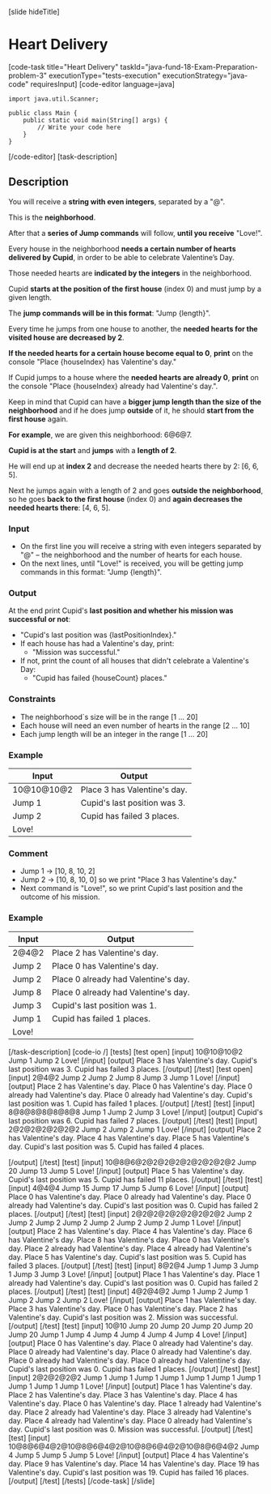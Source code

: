 
[slide hideTitle]
# Heart Delivery
[code-task title="Heart Delivery" taskId="java-fund-18-Exam-Preparation-problem-3" executionType="tests-execution" executionStrategy="java-code" requiresInput]
[code-editor language=java]
```
import java.util.Scanner;

public class Main {
    public static void main(String[] args) {
        // Write your code here
    }
}
```
[/code-editor]
[task-description]
## Description
You will receive a **string with even integers**, separated by a "@".

This is the **neighborhood**.

After that a **series of Jump commands** will follow, **until you receive** "Love!".

Every house in the neighborhood **needs a certain number of hearts delivered by Cupid**, in order to be able to celebrate Valentine’s Day.

Those needed hearts are **indicated by the integers** in the neighborhood.

Cupid **starts at the position of the first house** (index 0) and must jump by a given length.

The **jump commands will be in this format**: "Jump \{length\}".

Every time he jumps from one house to another, the **needed hearts for the visited house are decreased by 2**.

**If the needed hearts for a certain house become equal to 0**, **print** on the console "Place \{houseIndex\} has Valentine's day." 

If Cupid jumps to a house where the **needed hearts are already 0**, **print** on the console "Place \{houseIndex\} already had Valentine's day.".

Keep in mind that Cupid can have a **bigger jump length than the size of the neighborhood** and if he does jump **outside** of it, he should **start from the first house** again.

**For example**, we are given this neighborhood: 6@6@7.

**Cupid is at the start** and **jumps** with a **length of 2**.

He will end up at **index 2** and decrease the needed hearts there by 2: [6, 6, 5].

Next he jumps again with a length of 2 and goes **outside the neighborhood**, so he goes **back to the first house** (index 0) and **again decreases the needed hearts there**: [4, 6, 5].

### Input
- On the first line you will receive a string with even integers separated by "@" – the neighborhood and the number of hearts for each house.
- On the next lines, until "Love!" is received, you will be getting jump commands in this format: "Jump \{length\}".

### Output
At the end print Cupid's **last position and whether his mission was successful or not**:
- "Cupid's last position was \{lastPositionIndex\}."
- If each house has had a Valentine's day, print: 
    - "Mission was successful."
- If not, print the count of all houses that didn't celebrate a Valentine's Day:
    - "Cupid has failed \{houseCount\} places."

### Constraints
- The neighborhood`s size will be in the range \[1 … 20\]
- Each house will need an even number of hearts in the range \[2 … 10\]
- Each jump length will be an integer in the range \[1 … 20\]

### Example
| **Input** | **Output** |
| --- | --- |
| 10@10@10@2 | Place 3 has Valentine's day. |
| Jump 1 | Cupid's last position was 3. |
| Jump 2 | Cupid has failed 3 places. |
| Love! | |

### Comment
- Jump 1 -> \[10, 8, 10, 2\]
- Jump 2 -> \[10, 8, 10, 0\] so we print "Place 3 has Valentine's day."
- Next command is "Love!", so we print Cupid's last position and the outcome of his mission.

### Example
| **Input** | **Output** |
| --- | --- |
| 2@4@2 | Place 2 has Valentine's day. |
| Jump 2 | Place 0 has Valentine's day. |
| Jump 2 | Place 0 already had Valentine's day. |
| Jump 8 | Place 0 already had Valentine's day. |
| Jump 3 | Cupid's last position was 1. |
| Jump 1 | Cupid has failed 1 places. |
| Love! | |

[/task-description]
[code-io /]
[tests]
[test open]
[input]
10@10@10@2
Jump 1
Jump 2
Love!
[/input]
[output]
Place 3 has Valentine's day.
Cupid's last position was 3.
Cupid has failed 3 places.
[/output]
[/test]
[test open]
[input]
2@4@2
Jump 2
Jump 2
Jump 8
Jump 3
Jump 1
Love!
[/input]
[output]
Place 2 has Valentine's day.
Place 0 has Valentine's day.
Place 0 already had Valentine's day.
Place 0 already had Valentine's day.
Cupid's last position was 1.
Cupid has failed 1 places.
[/output]
[/test]
[test]
[input]
8@8@8@8@8@8@8
Jump 1
Jump 2
Jump 3
Love!
[/input]
[output]
Cupid's last position was 6.
Cupid has failed 7 places.
[/output]
[/test]
[test]
[input]
2@2@2@2@2@2@2
Jump 2
Jump 2
Jump 1
Love!
[/input]
[output]
Place 2 has Valentine's day.
Place 4 has Valentine's day.
Place 5 has Valentine's day.
Cupid's last position was 5.
Cupid has failed 4 places.

[/output]
[/test]
[test]
[input]
10@8@6@2@2@2@2@2@2@2@2@2
Jump 20
Jump 13
Jump 5
Love!
[/input]
[output]
Place 5 has Valentine's day.
Cupid's last position was 5.
Cupid has failed 11 places.
[/output]
[/test]
[test]
[input]
4@4@4
Jump 15
Jump 17
Jump 5
Jump 6
Love!
[/input]
[output]
Place 0 has Valentine's day.
Place 0 already had Valentine's day.
Place 0 already had Valentine's day.
Cupid's last position was 0.
Cupid has failed 2 places.
[/output]
[/test]
[test]
[input]
2@2@2@2@2@2@2@2@2
Jump 2
Jump 2
Jump 2
Jump 2
Jump 2
Jump 2
Jump 2
Jump 1
Love!
[/input]
[output]
Place 2 has Valentine's day.
Place 4 has Valentine's day.
Place 6 has Valentine's day.
Place 8 has Valentine's day.
Place 0 has Valentine's day.
Place 2 already had Valentine's day.
Place 4 already had Valentine's day.
Place 5 has Valentine's day.
Cupid's last position was 5.
Cupid has failed 3 places.
[/output]
[/test]
[test]
[input]
8@2@4
Jump 1
Jump 3
Jump 1
Jump 3
Jump 3
Love!
[/input]
[output]
Place 1 has Valentine's day.
Place 1 already had Valentine's day.
Cupid's last position was 0.
Cupid has failed 2 places.
[/output]
[/test]
[test]
[input]
4@2@4@2
Jump 1
Jump 2
Jump 1
Jump 2
Jump 2
Jump 2
Love!
[/input]
[output]
Place 1 has Valentine's day.
Place 3 has Valentine's day.
Place 0 has Valentine's day.
Place 2 has Valentine's day.
Cupid's last position was 2.
Mission was successful.
[/output]
[/test]
[test]
[input]
10@10
Jump 20
Jump 20
Jump 20
Jump 20
Jump 20
Jump 1
Jump 4
Jump 4
Jump 4
Jump 4
Jump 4
Love!
[/input]
[output]
Place 0 has Valentine's day.
Place 0 already had Valentine's day.
Place 0 already had Valentine's day.
Place 0 already had Valentine's day.
Place 0 already had Valentine's day.
Place 0 already had Valentine's day.
Cupid's last position was 0.
Cupid has failed 1 places.
[/output]
[/test]
[test]
[input]
2@2@2@2@2
Jump 1
Jump 1
Jump 1
Jump 1
Jump 1
Jump 1
Jump 1
Jump 1
Jump 1
Jump 1
Love!
[/input]
[output]
Place 1 has Valentine's day.
Place 2 has Valentine's day.
Place 3 has Valentine's day.
Place 4 has Valentine's day.
Place 0 has Valentine's day.
Place 1 already had Valentine's day.
Place 2 already had Valentine's day.
Place 3 already had Valentine's day.
Place 4 already had Valentine's day.
Place 0 already had Valentine's day.
Cupid's last position was 0.
Mission was successful.
[/output]
[/test]
[test]
[input]
10@8@6@4@2@10@8@6@4@2@10@8@6@4@2@10@8@6@4@2
Jump 4
Jump 5
Jump 5
Jump 5
Love!
[/input]
[output]
Place 4 has Valentine's day.
Place 9 has Valentine's day.
Place 14 has Valentine's day.
Place 19 has Valentine's day.
Cupid's last position was 19.
Cupid has failed 16 places.
[/output]
[/test]
[/tests]
[/code-task]
[/slide]